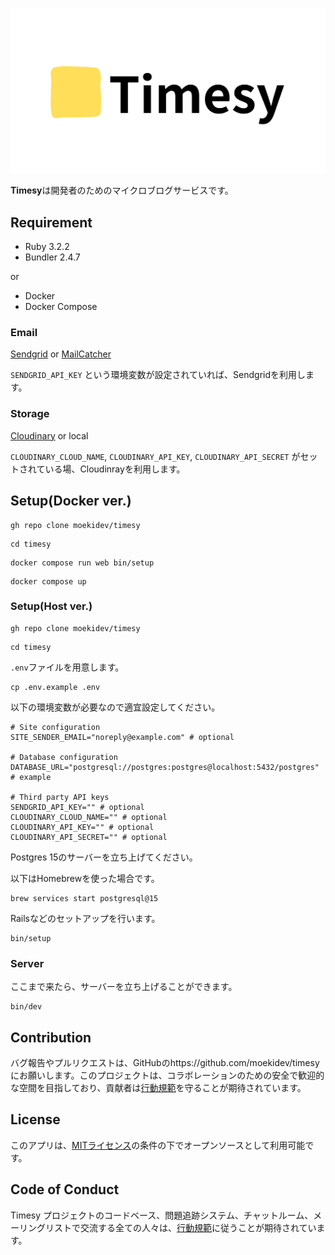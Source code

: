 ![Timesy](./docs/main.png)

**Timesy**は開発者のためのマイクロブログサービスです。

## Requirement

- Ruby 3.2.2
- Bundler 2.4.7

or 

- Docker
- Docker Compose

### Email

[Sendgrid](https://sendgrid.kke.co.jp/) or [MailCatcher](https://mailcatcher.me/)

`SENDGRID_API_KEY` という環境変数が設定されていれば、Sendgridを利用します。

### Storage

[Cloudinary](https://cloudinary.com/) or local

`CLOUDINARY_CLOUD_NAME`, `CLOUDINARY_API_KEY`, `CLOUDINARY_API_SECRET` がセットされている場、Cloudinrayを利用します。

## Setup(Docker ver.)

```
gh repo clone moekidev/timesy
```

```
cd timesy
```

```
docker compose run web bin/setup
```

```
docker compose up
```


### Setup(Host ver.)

```
gh repo clone moekidev/timesy
```

```
cd timesy
```

`.env`ファイルを用意します。

```
cp .env.example .env
```

以下の環境変数が必要なので適宜設定してください。

```
# Site configuration
SITE_SENDER_EMAIL="noreply@example.com" # optional

# Database configuration
DATABASE_URL="postgresql://postgres:postgres@localhost:5432/postgres" # example

# Third party API keys
SENDGRID_API_KEY="" # optional
CLOUDINARY_CLOUD_NAME="" # optional
CLOUDINARY_API_KEY="" # optional
CLOUDINARY_API_SECRET="" # optional
```

Postgres 15のサーバーを立ち上げてください。

以下はHomebrewを使った場合です。

```
brew services start postgresql@15
```

Railsなどのセットアップを行います。

```
bin/setup
```

### Server

ここまで来たら、サーバーを立ち上げることができます。

```
bin/dev
```

## Contribution

バグ報告やプルリクエストは、GitHubのhttps://github.com/moekidev/timesy にお願いします。このプロジェクトは、コラボレーションのための安全で歓迎的な空間を目指しており、貢献者は[行動規範](https://github.com/moekidev/timesy/blob/main/CODE_OF_CONDUCT.md)を守ることが期待されています。

## License

このアプリは、[MITライセンス](https://opensource.org/licenses/MIT)の条件の下でオープンソースとして利用可能です。

## Code of Conduct

Timesy プロジェクトのコードベース、問題追跡システム、チャットルーム、メーリングリストで交流する全ての人々は、[行動規範](https://github.com/moekidev/timesy/blob/main/CODE_OF_CONDUCT.md)に従うことが期待されています。
